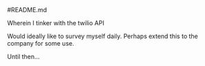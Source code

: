 #README.md

Wherein I tinker with the twilio API

Would ideally like to survey myself daily.
Perhaps extend this to the company for some use.

Until then...